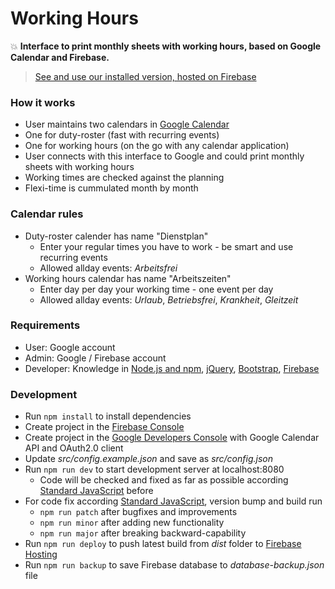 # Working Hours

:boom: **Interface to print monthly sheets with working hours, based on Google Calendar and Firebase.**

> [See and use our installed version, hosted on Firebase](https://working-hours.scriptpilot.de/)

### How it works

- User maintains two calendars in [Google Calendar](https://calendar.google.com/)
 - One for duty-roster (fast with recurring events)
 - One for working hours (on the go with any calendar application)
- User connects with this interface to Google and could print monthly sheets with working hours
- Working times are checked against the planning
- Flexi-time is cummulated month by month

### Calendar rules

- Duty-roster calender has name "Dienstplan"
  - Enter your regular times you have to work - be smart and use recurring events
  - Allowed allday events: *Arbeitsfrei*
- Working hours calendar has name "Arbeitszeiten"
  - Enter day per day your working time - one event per day
  - Allowed allday events: *Urlaub*, *Betriebsfrei*, *Krankheit*, *Gleitzeit*

### Requirements

- User: Google account
- Admin: Google / Firebase account
- Developer: Knowledge in [Node.js and npm](https://docs.npmjs.com/getting-started/what-is-npm), [jQuery](https://jquery.com/), [Bootstrap](http://getbootstrap.com/), [Firebase](https://firebase.google.com/)

### Development

- Run `npm install` to install dependencies
- Create project in the [Firebase Console](https://console.firebase.google.com/)
- Create project in the [Google Developers Console](https://console.developers.google.com/) with Google Calendar API and OAuth2.0 client
- Update *src/config.example.json* and save as *src/config.json*
- Run `npm run dev` to start development server at localhost:8080
  - Code will be checked and fixed as far as possible according [Standard JavaScript](http://standardjs.com/) before
- For code fix according [Standard JavaScript](http://standardjs.com/), version bump and build run
  - `npm run patch` after bugfixes and improvements
  - `npm run minor` after adding new functionality
  - `npm run major` after breaking backward-capability
- Run `npm run deploy` to push latest build from *dist* folder to [Firebase Hosting](https://firebase.google.com/docs/hosting/)
- Run `npm run backup` to save Firebase database to *database-backup.json* file
